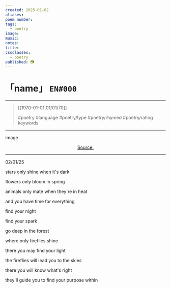 ```yaml
---
created: 2025-01-02
aliases:
poem number:
tags:
  - poetry
image:
music:
notes:
title:
cssclasses:
  - poetry
published: 📷
---
```

# 「name」 `EN#000`

---

> [[1970-01-01|01/01/70]]
>  
> #poetry
> #language
> #poetry/type
> #poetry/rhymed
> #poetry/rating
> keywords

---

image

<center class="img_caption"><a href="https://" class="source-link">Source: </a></center>

---

02/01/25

  

stars only shine when it's dark

flowers only bloom in spring

animals only mate when they're in heat

and you have time for everything

  

find your night

find your spark

go deep in the forest

where only fireflies shine

  

there you may find your light

the fireflies will lead you to the skies

there you will know what's right

they'll guide you to find your purpose within